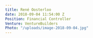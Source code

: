 ```yaml
---
title: René Oosterloo
date: 2018-09-04 11:54:00 Z
Position: Financial Controller
Venture: VentureBuilders
Photo: "/uploads/image-2018-09-04.jpg"
---
```


